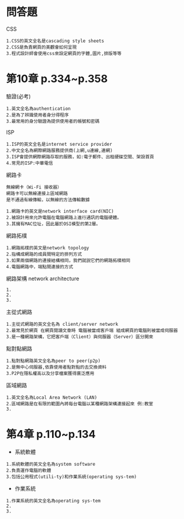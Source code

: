# 問答題
CSS
```
1.CSS的英文全名是cascading style sheets
2.CSS是負責網頁的美觀會如何呈現
3.程式設計師會使用css來設定網頁的字體,圖片,排版等等
```
# 第10章 p.334~p.358
驗證(必考)
```
1.英文全名為authentication
2.是為了辨識使用者身分得程序
3.最常用的身分驗證為提供使用者的帳號和密碼

```
ISP
```
1.ISP的英文全名是internet service provider
2.中文全名為網際網路服務提供商(上網,u連線,連網)
3.ISP會提供網際網路存取的服務，如:電子郵件、出租硬碟空間、架設首頁
4.常見的ISP:中華電信
```
網路卡 
```
無線網卡（Wi-Fi 接收器）
網路卡可以無線連接上區域網路
是不通過有線傳輸，以無線的方法傳輸數據

1.網路卡的英文是network interface card(NIC)
2.被設計用來允許電腦在電腦網路上進行通訊的電腦硬體。
3.其擁有MAC位址，因此屬於OSI模型的第2層。
```
網路拓樸
```
1.網路拓樸的英文是network topology
2.指構成網路的成員間特定的排列方式
3.如果兩個網路的連接結構相同，我們就説它們的網路拓樸相同
4.電腦網路中，端點間連接的方式
```
網路架構 network architecture
```
1.
2.
3.
```
主從式網路
```
1.主從式網路的英文全名為 client/server network
2.最常見於網頁 在網頁閱讀文章時 電腦被當成客戶端 組成網頁的電腦則被當成伺服器
3.是一種網路架構，它把客戶端（Client）與伺服器（Server）區分開來
```
點對點網路

```
1.點對點網路英文全名為peer to peer(p2p)
2.是無中心伺服器,依靠使用者點對點的去交換資料
3.P2P在隱私權高以及分享檔案獲得廣泛應用

```
區域網路 
```
1.英文全名為Local Area Network (LAN)
2.區域網路是在有限的範圍內將每台電腦以某種網路架構連接起來 例:教室
3.

```
# 第4章 p.110~p.134
- 系統軟體
```
1.系統軟體的英文全名為system software
2.負責運作電腦的軟體
3.包括公用程式(utili-ty)和作業系統(operating sys-tem)
```
- 作業系統
```
1.作業系統的英文全名為operating sys-tem
2.
3.
```
